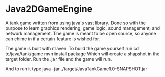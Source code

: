 # Java2DGameEngine

A tank game written from using java's vast library.
Done so with the purpose to learn graphics rendering, game logic, sound management, and network management.
The game is meant to be open source, so anyone can chime in if a certain feature is wished for.

The game is built with maven. To build the game yourself run
cd to/java/tank/game
mvn install package
Which will create a shapshot in the target folder.
Run the .jar file and the game will run.

And to run it type
java -jar ./target/JavaTankGame1.0-SNAPSHOT.jar
